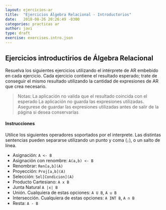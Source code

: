 ```yaml
---
layout: ejercicios-ar
title:  "Ejercicios Álgebra Relacional - Introductorios"
date:   2018-08-26 20:26:49 -0300
categories: practicas ar
author: javi
type: draft
exercise: exercises.intro.json
---
```


## Ejercicios introductirios de Álgebra Relacional

Resuelva los siguientes ejercicios utilizando el intérprete de AR embebido en cada ejercicio. Cada ejercicio contiene el resultado esperado; trate de conseguir el mismo resultado utilizando la cantidad de expresiones de AR que crea necesario.

> Notas: 
> La aplicación no valida que el resultado coincida con el esperado
> La aplicación no guarda las expresiones utilizadas. Asegurese de guardar las expresiones utilizadas antes de salir de la página si desea conservarlas

#### Instrucciones

Utilice los siguientes operadores soportados por el interprete. Las distintas sentencias pueden separarse utilizando un punto y coma (``;``), o un salto de línea.

* Asignación: 
  ``A <- B``
* Asignación con renombre:
  ``A(a,b) <- B``
* Renombrar:
  ``Ren[a,b](A)``
* Proyección:
  ``Proj[a,b](A)``
* Selección:
  ``Sel[Condicion](A)``
* Producto Cartesiano:
  ``A x B``
* Junta Natural
  ``A |x| B``
* Unión. Cualquiera de estas opciones:
  ``A U B``,
  ``A ∪ B``
* Intersección. Cualquiera de estas opciones:
  ``A INT B``, 
  ``A ∩ B``
* Resta:
  ``A - B``
